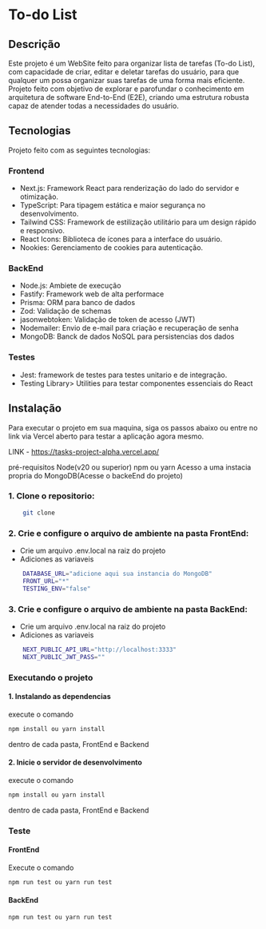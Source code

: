 # To-do List

## Descrição
Este projeto é um WebSite feito para organizar lista de tarefas (To-do List), com capacidade de criar, editar e deletar tarefas do usuário, para que qualquer um possa organizar suas tarefas de uma forma mais eficiente.
Projeto feito com objetivo de explorar e parofundar o conhecimento em arquitetura de software End-to-End (E2E), criando uma estrutura robusta capaz de atender todas a necessidades do usuário.

## Tecnologias
Projeto feito com as seguintes tecnologias: 
### Frontend
  - Next.js: Framework React para renderização do lado do servidor e otimização.
  - TypeScript: Para tipagem estática e maior segurança no desenvolvimento.
  - Tailwind CSS: Framework de estilização utilitário para um design rápido e responsivo.
  - React Icons: Biblioteca de ícones para a interface do usuário.
  - Nookies: Gerenciamento de cookies para autenticação.
### BackEnd
  - Node.js: Ambiete de execução
  - Fastify: Framework web de alta performace
  - Prisma: ORM para banco de dados
  - Zod: Validação de schemas
  - jasonwebtoken: Validação de token de acesso (JWT)
  - Nodemailer: Envio de e-mail para criação e recuperação de senha
  - MongoDB: Banck de dados NoSQL para persistencias dos dados
### Testes
  - Jest: framework de testes para testes unitario e de integração.
  - Testing Library> Utilities para testar componentes essenciais do React

## Instalação
Para executar o projeto em sua maquina, siga os passos abaixo ou entre no link via Vercel aberto para testar a aplicação agora mesmo.

LINK - https://tasks-project-alpha.vercel.app/

pré-requisitos
    Node(v20 ou superior)
    npm ou yarn
    Acesso a uma instacia propria do MongoDB(Acesse o backeEnd do projeto)

### 1. Clone o repositorio:
``` bash
    git clone 
```
### 2. Crie e configure o arquivo de ambiente na pasta FrontEnd:
   - Crie um arquivo .env.local na raiz do projeto
   - Adiciones as variaveis
```bash
    DATABASE_URL="adicione aqui sua instancia do MongoDB"
    FRONT_URL="*" 
    TESTING_ENV="false"
```

### 3. Crie e configure o arquivo de ambiente na pasta BackEnd:
   - Crie um arquivo .env.local na raiz do projeto
   - Adiciones as variaveis
```bash
    NEXT_PUBLIC_API_URL="http://localhost:3333"
    NEXT_PUBLIC_JWT_PASS=""
```
### Executando o projeto
#### 1. Instalando as dependencias
  execute o comando
  ```bash
  npm install ou yarn install
  ```
  dentro de cada pasta, FrontEnd e Backend
  
  #### 2. Inicie o servidor de desenvolvimento
  execute o comando
  ```bash
  npm install ou yarn install
  ```
  dentro de cada pasta, FrontEnd e Backend

  ### Teste
  #### FrontEnd
  Execute o comando
  ```bash
  npm run test ou yarn run test
  ```

#### BackEnd
```bash
npm run test ou yarn run test
```
